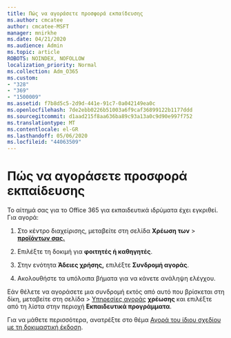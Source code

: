 ```yaml
---
title: Πώς να αγοράσετε προσφορά εκπαίδευσης
ms.author: cmcatee
author: cmcatee-MSFT
manager: mnirkhe
ms.date: 04/21/2020
ms.audience: Admin
ms.topic: article
ROBOTS: NOINDEX, NOFOLLOW
localization_priority: Normal
ms.collection: Adm_O365
ms.custom:
- "328"
- "369"
- "1500009"
ms.assetid: f7b8d5c5-2d9d-441e-91c7-0a042149ea0c
ms.openlocfilehash: 7de2ebb0226b51003a6f9caf36899122b1177ddd
ms.sourcegitcommit: d1aad215f8aa636ba89c93a13a0c9d90e997f752
ms.translationtype: MT
ms.contentlocale: el-GR
ms.lasthandoff: 05/06/2020
ms.locfileid: "44063509"
---
```

# <a name="how-to-purchase-education-offer"></a>Πώς να αγοράσετε προσφορά εκπαίδευσης

Το αίτημά σας για το Office 365 για εκπαιδευτικά ιδρύματα έχει εγκριθεί. Για αγορά:
  
1. Στο κέντρο διαχείρισης, μεταβείτε στη σελίδα **Χρέωση των** \> **[προϊόντων σας.](https://go.microsoft.com/fwlink/p/?linkid=842054)**

2. Επιλέξτε τη δοκιμή για **φοιτητές ή καθηγητές**.

3. Στην ενότητα **Άδειες χρήσης,** επιλέξτε **Συνδρομή αγοράς**.

4. Ακολουθήστε τα υπόλοιπα βήματα για να κάνετε ανάληψη ελέγχου.

Εάν θέλετε να αγοράσετε μια συνδρομή εκτός από αυτό που βρίσκεται στη δίκη, μεταβείτε στη σελίδα \> [Υπηρεσίες αγοράς](https://go.microsoft.com/fwlink/p/?linkid=868433) **χρέωσης** και επιλέξτε από τη λίστα στην περιοχή **Εκπαιδευτικά προγράμματα**.

Για να μάθετε περισσότερα, ανατρέξτε στο θέμα [Αγορά του ίδιου σχεδίου με τη δοκιμαστική έκδοση](https://docs.microsoft.com//office365/admin/subscriptions-and-billing/buy-a-subscription-from-your-free-trial#buy-the-same-plan-as-your-trial).